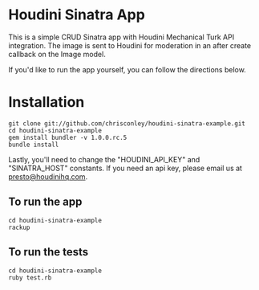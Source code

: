 Houdini Sinatra App
================================
This is a simple CRUD Sinatra app with Houdini Mechanical Turk API integration. The image is sent to Houdini for moderation in an after create callback on the Image model.

If you'd like to run the app yourself, you can follow the directions below.


Installation
================================

    git clone git://github.com/chrisconley/houdini-sinatra-example.git
    cd houdini-sinatra-example
    gem install bundler -v 1.0.0.rc.5
    bundle install

Lastly, you'll need to change the "HOUDINI_API_KEY" and "SINATRA_HOST" constants. If you need an api key, please email us at presto@houdinihq.com.

To run the app
--------------------------------

    cd houdini-sinatra-example
    rackup

To run the tests
--------------------------------

    cd houdini-sinatra-example
    ruby test.rb

